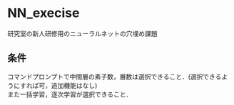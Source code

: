 # NN_execise
研究室の新人研修用のニューラルネットの穴埋め課題

## 条件
コマンドプロンプトで中間層の素子数，層数は選択できること．(選択できるようにすれば可，追加機能はなし)   
また一括学習，逐次学習が選択できること．
